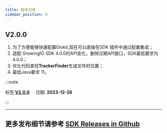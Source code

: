 ```yaml
---
title: 版本记录
sidebar_position: 0
---
```

## V2.0.0
1. 为了方便能够快速配置Giokit,现在可以直接在SDK 插件中通过配置集成；
2. 适配 GrowingIO SDK 4.0.0的API变化，删除过期API接口，SDK最低要求为4.0.0；
3. 优化代码查找**TrackerFinder**生成文件的位置；
4. 最低Java要求 11。

:::note 

 标签:**[V2.0.0](https://github.com/growingio/giokit-android/releases/tag/V2.0.0)** &nbsp;&nbsp;&nbsp;&nbsp;日期: **2023-12-26** 

:::


---
## 更多发布细节请参考 [SDK Releases in Github](https://github.com/growingio/giokit-android/releases)